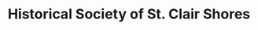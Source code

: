---
layout: repo
title: "Historical Society of St. Clair Shores"
id: 4283
permalink: repos/4283/
---